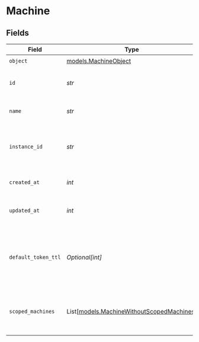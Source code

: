 # Machine


## Fields

| Field                                                                                  | Type                                                                                   | Required                                                                               | Description                                                                            |
| -------------------------------------------------------------------------------------- | -------------------------------------------------------------------------------------- | -------------------------------------------------------------------------------------- | -------------------------------------------------------------------------------------- |
| `object`                                                                               | [models.MachineObject](../models/machineobject.md)                                     | :heavy_check_mark:                                                                     | N/A                                                                                    |
| `id`                                                                                   | *str*                                                                                  | :heavy_check_mark:                                                                     | Unique identifier for the machine.                                                     |
| `name`                                                                                 | *str*                                                                                  | :heavy_check_mark:                                                                     | The name of the machine.                                                               |
| `instance_id`                                                                          | *str*                                                                                  | :heavy_check_mark:                                                                     | The ID of the instance this machine belongs to.                                        |
| `created_at`                                                                           | *int*                                                                                  | :heavy_check_mark:                                                                     | Unix timestamp of creation.                                                            |
| `updated_at`                                                                           | *int*                                                                                  | :heavy_check_mark:                                                                     | Unix timestamp of last update.                                                         |
| `default_token_ttl`                                                                    | *Optional[int]*                                                                        | :heavy_minus_sign:                                                                     | The default time-to-live (TTL) in seconds for tokens created by this machine.          |
| `scoped_machines`                                                                      | List[[models.MachineWithoutScopedMachines](../models/machinewithoutscopedmachines.md)] | :heavy_check_mark:                                                                     | Array of machines this machine has access to.                                          |